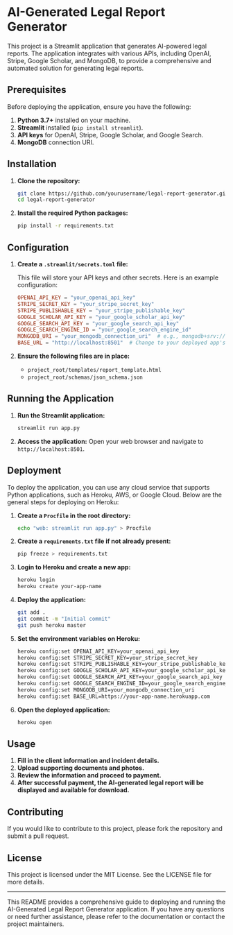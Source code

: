 # AI-Generated Legal Report Generator

This project is a Streamlit application that generates AI-powered legal reports. The application integrates with various APIs, including OpenAI, Stripe, Google Scholar, and MongoDB, to provide a comprehensive and automated solution for generating legal reports.

## Prerequisites

Before deploying the application, ensure you have the following:

1. **Python 3.7+** installed on your machine.
2. **Streamlit** installed (`pip install streamlit`).
3. **API keys** for OpenAI, Stripe, Google Scholar, and Google Search.
4. **MongoDB** connection URI.

## Installation

1. **Clone the repository:**
    ```sh
    git clone https://github.com/yourusername/legal-report-generator.git
    cd legal-report-generator
    ```

2. **Install the required Python packages:**
    ```sh
    pip install -r requirements.txt
    ```

## Configuration

1. **Create a `.streamlit/secrets.toml` file:**

    This file will store your API keys and other secrets. Here is an example configuration:

    ```toml:.streamlit/secrets.toml
    OPENAI_API_KEY = "your_openai_api_key"
    STRIPE_SECRET_KEY = "your_stripe_secret_key"
    STRIPE_PUBLISHABLE_KEY = "your_stripe_publishable_key"
    GOOGLE_SCHOLAR_API_KEY = "your_google_scholar_api_key"
    GOOGLE_SEARCH_API_KEY = "your_google_search_api_key"
    GOOGLE_SEARCH_ENGINE_ID = "your_google_search_engine_id"
    MONGODB_URI = "your_mongodb_connection_uri"  # e.g., mongodb+srv://<username>:<password>@cluster0.mongodb.net/mydatabase?retryWrites=true&w=majority
    BASE_URL = "http://localhost:8501"  # Change to your deployed app's URL if necessary
    ```

2. **Ensure the following files are in place:**
    - `project_root/templates/report_template.html`
    - `project_root/schemas/json_schema.json`

## Running the Application

1. **Run the Streamlit application:**
    ```sh
    streamlit run app.py
    ```

2. **Access the application:**
    Open your web browser and navigate to `http://localhost:8501`.

## Deployment

To deploy the application, you can use any cloud service that supports Python applications, such as Heroku, AWS, or Google Cloud. Below are the general steps for deploying on Heroku:

1. **Create a `Procfile` in the root directory:**
    ```sh
    echo "web: streamlit run app.py" > Procfile
    ```

2. **Create a `requirements.txt` file if not already present:**
    ```sh
    pip freeze > requirements.txt
    ```

3. **Login to Heroku and create a new app:**
    ```sh
    heroku login
    heroku create your-app-name
    ```

4. **Deploy the application:**
    ```sh
    git add .
    git commit -m "Initial commit"
    git push heroku master
    ```

5. **Set the environment variables on Heroku:**
    ```sh
    heroku config:set OPENAI_API_KEY=your_openai_api_key
    heroku config:set STRIPE_SECRET_KEY=your_stripe_secret_key
    heroku config:set STRIPE_PUBLISHABLE_KEY=your_stripe_publishable_key
    heroku config:set GOOGLE_SCHOLAR_API_KEY=your_google_scholar_api_key
    heroku config:set GOOGLE_SEARCH_API_KEY=your_google_search_api_key
    heroku config:set GOOGLE_SEARCH_ENGINE_ID=your_google_search_engine_id
    heroku config:set MONGODB_URI=your_mongodb_connection_uri
    heroku config:set BASE_URL=https://your-app-name.herokuapp.com
    ```

6. **Open the deployed application:**
    ```sh
    heroku open
    ```

## Usage

1. **Fill in the client information and incident details.**
2. **Upload supporting documents and photos.**
3. **Review the information and proceed to payment.**
4. **After successful payment, the AI-generated legal report will be displayed and available for download.**

## Contributing

If you would like to contribute to this project, please fork the repository and submit a pull request.

## License

This project is licensed under the MIT License. See the LICENSE file for more details.

---

This README provides a comprehensive guide to deploying and running the AI-Generated Legal Report Generator application. If you have any questions or need further assistance, please refer to the documentation or contact the project maintainers.
